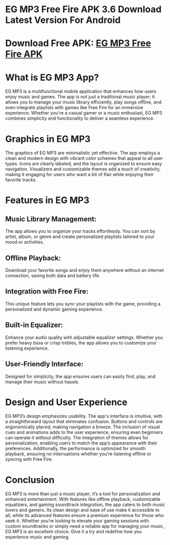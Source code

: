 # EG MP3 Free Fire APK 3.6 Download Latest Version For Android
# Download Free APK: [EG MP3 Free Fire APK](https://apkhihe.net/eg-mp3/)
# What is EG MP3 App?
EG MP3 is a multifunctional mobile application that enhances how users enjoy music and games. The app is not just a traditional music player; it allows you to manage your music library efficiently, play songs offline, and even integrate playlists with games like Free Fire for an immersive experience. Whether you're a casual gamer or a music enthusiast, EG MP3 combines simplicity and functionality to deliver a seamless experience.

# Graphics in EG MP3
The graphics of EG MP3 are minimalistic yet effective. The app employs a clean and modern design with vibrant color schemes that appeal to all user types. Icons are clearly labeled, and the layout is organized to ensure easy navigation. Visualizers and customizable themes add a touch of creativity, making it engaging for users who want a bit of flair while enjoying their favorite tracks.

# Features in EG MP3
## Music Library Management:
The app allows you to organize your tracks effortlessly. You can sort by artist, album, or genre and create personalized playlists tailored to your mood or activities.
## Offline Playback:
Download your favorite songs and enjoy them anywhere without an internet connection, saving both data and battery life.
## Integration with Free Fire:
This unique feature lets you sync your playlists with the game, providing a personalized and dynamic gaming experience.
## Built-in Equalizer:
Enhance your audio quality with adjustable equalizer settings. Whether you prefer heavy bass or crisp trebles, the app allows you to customize your listening experience.
## User-Friendly Interface:
Designed for simplicity, the app ensures users can easily find, play, and manage their music without hassle.

# Design and User Experience
EG MP3’s design emphasizes usability. The app's interface is intuitive, with a straightforward layout that eliminates confusion. Buttons and controls are ergonomically placed, making navigation a breeze. The inclusion of visual cues and animations adds to the user experience, ensuring even beginners can operate it without difficulty.
The integration of themes allows for personalization, enabling users to match the app’s appearance with their preferences. Additionally, the performance is optimized for smooth playback, ensuring no interruptions whether you're listening offline or syncing with Free Fire.

# Conclusion
EG MP3 is more than just a music player; it’s a tool for personalization and enhanced entertainment. With features like offline playback, customizable equalizers, and gaming soundtrack integration, the app caters to both music lovers and gamers. Its clean design and ease of use make it accessible to all, while its advanced features ensure a premium experience for those who seek it.
Whether you’re looking to elevate your gaming sessions with custom soundtracks or simply need a reliable app for managing your music, EG MP3 is an excellent choice. Give it a try and redefine how you experience music and gaming.
